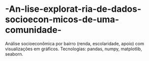 # -An-lise-explorat-ria-de-dados-socioecon-micos-de-uma-comunidade-
 Análise socioeconômica por bairro (renda, escolaridade, apoio) com visualizações em gráficos.  Tecnologias: pandas, numpy, matplotlib, seaborn.
